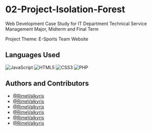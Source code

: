 # 02-Project-Isolation-Forest

Web Development Case Study for IT Department Technical Service Management Major, Midterm and Final Term

Project Theme: E-Sports Team Website

## Languages Used
![JavaScript](https://img.shields.io/badge/javascript-%23323330.svg?style=for-the-badge&logo=javascript&logoColor=%23F7DF1E) ![HTML5](https://img.shields.io/badge/html5-%23E34F26.svg?style=for-the-badge&logo=html5&logoColor=white) ![CSS3](https://img.shields.io/badge/css3-%231572B6.svg?style=for-the-badge&logo=css3&logoColor=white) ![PHP](https://img.shields.io/badge/php-%23777BB4.svg?style=for-the-badge&logo=php&logoColor=white)
## Authors and Contributors

- [@RimeValkyris](https://www.github.com/RimeValkyris)
- [@RimeValkyris](https://www.github.com/RimeValkyris)
- [@RimeValkyris](https://www.github.com/RimeValkyris)
- [@RimeValkyris](https://www.github.com/RimeValkyris)
- [@RimeValkyris](https://www.github.com/RimeValkyris)
- [@RimeValkyris](https://www.github.com/RimeValkyris)

